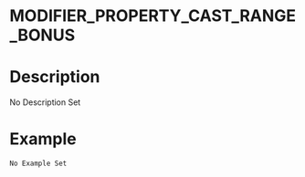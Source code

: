 # MODIFIER_PROPERTY_CAST_RANGE_BONUS
# Description
No Description Set
# Example
```No Example Set```
